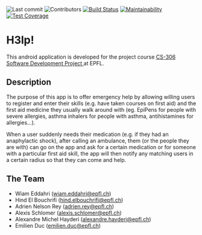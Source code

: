  ![Last commit](https://img.shields.io/github/last-commit/H3LP3RS/HELP)
![Contributors](https://img.shields.io/github/contributors/H3LP3RS/HELP)
[![Build Status](https://api.cirrus-ci.com/github/H3LP3RS/HELP.svg)](https://cirrus-ci.com/github/H3LP3RS/HELP)
[![Maintainability](https://api.codeclimate.com/v1/badges/14ec7e18db1effc26145/maintainability)](https://codeclimate.com/github/H3LP3RS/HELP/maintainability)
[![Test Coverage](https://api.codeclimate.com/v1/badges/14ec7e18db1effc26145/test_coverage)](https://codeclimate.com/github/H3LP3RS/HELP/test_coverage)

# H3lp!
 
 This android application is developed for the project course  [CS-306 Software Development Project ](https://dslab.epfl.ch/teaching/sweng/proj) at  EPFL. 

## Description
The purpose of this app is to offer emergency help by allowing willing users to register and enter their skills (e.g. have taken courses on first aid) and the first aid medicine they usually walk around with (eg. EpiPens for people with severe allergies, asthma inhalers for people with asthma, antihistamines for allergies…).

When a user suddenly needs their medication (e.g. if they had an anaphylactic shock), after calling an ambulance, them (or the people they are with) can go on the app and ask for a certain medication or for someone with a particular first aid skill, the app will then notify any matching users in a certain radius so that they can come and help.


## The Team
- Wiam Eddahri (wiam.eddahri@epfl.ch)
- Hind El Bouchrifi (hind.elbouchrifi@epfl.ch)
- Adrien Nelson Rey (adrien.rey@epfl.ch)
- Alexis Schlomer (alexis.schlomer@epfl.ch)
- Alexandre Michel Hayderi (alexandre.hayderi@epfl.ch)
- Emilien Duc (emilien.duc@epfl.ch)
